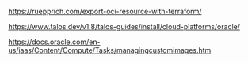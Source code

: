 https://ruepprich.com/export-oci-resource-with-terraform/

https://www.talos.dev/v1.8/talos-guides/install/cloud-platforms/oracle/

https://docs.oracle.com/en-us/iaas/Content/Compute/Tasks/managingcustomimages.htm